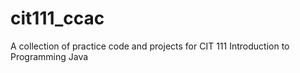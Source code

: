 # cit111_ccac
A collection of practice code and projects for CIT 111 Introduction to Programming Java
